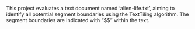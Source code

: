 This project evaluates a text document named ‘alien-life.txt’, aiming to identify all potential segment boundaries using the TextTiling algorithm. The segment boundaries are indicated with “$$” within the text.